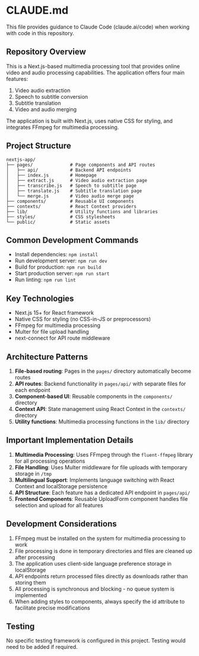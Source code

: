 # CLAUDE.md

This file provides guidance to Claude Code (claude.ai/code) when working with code in this repository.

## Repository Overview

This is a Next.js-based multimedia processing tool that provides online video and audio processing capabilities. The application offers four main features:
1. Video audio extraction
2. Speech to subtitle conversion
3. Subtitle translation
4. Video and audio merging

The application is built with Next.js, uses native CSS for styling, and integrates FFmpeg for multimedia processing.

## Project Structure

```
nextjs-app/
├── pages/              # Page components and API routes
│   ├── api/            # Backend API endpoints
│   ├── index.js        # Homepage
│   ├── extract.js      # Video audio extraction page
│   ├── transcribe.js   # Speech to subtitle page
│   ├── translate.js    # Subtitle translation page
│   └── merge.js        # Video audio merge page
├── components/         # Reusable UI components
├── contexts/           # React Context providers
├── lib/                # Utility functions and libraries
├── styles/             # CSS stylesheets
└── public/             # Static assets
```

## Common Development Commands

- Install dependencies: `npm install`
- Run development server: `npm run dev`
- Build for production: `npm run build`
- Start production server: `npm run start`
- Run linting: `npm run lint`

## Key Technologies

- Next.js 15+ for React framework
- Native CSS for styling (no CSS-in-JS or preprocessors)
- FFmpeg for multimedia processing
- Multer for file upload handling
- next-connect for API route middleware

## Architecture Patterns

1. **File-based routing**: Pages in the `pages/` directory automatically become routes
2. **API routes**: Backend functionality in `pages/api/` with separate files for each endpoint
3. **Component-based UI**: Reusable components in the `components/` directory
4. **Context API**: State management using React Context in the `contexts/` directory
5. **Utility functions**: Multimedia processing functions in the `lib/` directory

## Important Implementation Details

1. **Multimedia Processing**: Uses FFmpeg through the `fluent-ffmpeg` library for all processing operations
2. **File Handling**: Uses Multer middleware for file uploads with temporary storage in `/tmp`
3. **Multilingual Support**: Implements language switching with React Context and localStorage persistence
4. **API Structure**: Each feature has a dedicated API endpoint in `pages/api/`
5. **Frontend Components**: Reusable UploadForm component handles file selection and upload for all features

## Development Considerations

1. FFmpeg must be installed on the system for multimedia processing to work
2. File processing is done in temporary directories and files are cleaned up after processing
3. The application uses client-side language preference storage in localStorage
4. API endpoints return processed files directly as downloads rather than storing them
5. All processing is synchronous and blocking - no queue system is implemented
6. When adding styles to components, always specify the id attribute to facilitate precise modifications

## Testing

No specific testing framework is configured in this project. Testing would need to be added if required.